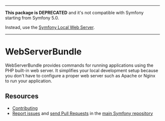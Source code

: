 -----

**This package is DEPRECATED** and it's not compatible with Symfony starting from Symfony 5.0.

Instead, use the [Symfony Local Web Server](https://symfony.com/doc/current/setup/symfony_server.html).

-----

WebServerBundle
===============

WebServerBundle provides commands for running applications using the PHP
built-in web server. It simplifies your local development setup because you
don't have to configure a proper web server such as Apache or Nginx to run your
application.

Resources
---------

  * [Contributing](https://symfony.com/doc/current/contributing/index.html)
  * [Report issues](https://github.com/symfony/symfony/issues) and
    [send Pull Requests](https://github.com/symfony/symfony/pulls)
    in the [main Symfony repository](https://github.com/symfony/symfony)
